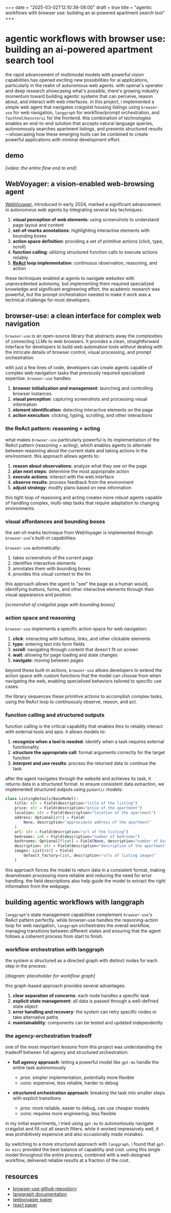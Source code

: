 +++
date = "2025-03-02T12:10:36-08:00"
draft = true
title = "agentic workflows with browser use: building an ai-powered apartment search tool"
+++

# agentic workflows with browser use: building an ai-powered apartment search tool

the rapid advancement of multimodal models with powerful vision capabilities has opened exciting new possibilities for ai applications, particularly in the realm of autonomous web agents. with openai's operator and deep research showcasing what's possible, there's growing industry momentum toward building agentic systems that can perceive, reason about, and interact with web interfaces. in this project, i implemented a simple web agent that navigates craigslist housing listings using `browser-use` for web navigation, `langgraph` for workflow/prompt orchestration, and `fasthtml`/`monsterui` for the frontend. this combination of technologies enables an end-to-end solution that accepts natural language queries, autonomously searches apartment listings, and presents structured results—showcasing how these emerging tools can be combined to create powerful applications with minimal development effort.

## demo

*[video: the entire flow end to end]* 

## WebVoyager: a vision-enabled web-browsing agent

[WebVoyager](https://arxiv.org/abs/2401.13919), introduced in early 2024, marked a significant advancement in autonomous web agents by integrating several key techniques:

1. **visual perception of web elements**: using screenshots to understand page layout and content
2. **set-of-marks annotations**: highlighting interactive elements with bounding boxes
3. **action space definition**: providing a set of primitive actions (click, type, scroll)
4. **function calling**: utilizing structured function calls to execute actions reliably
5. **[ReAct](https://arxiv.org/abs/2210.03629) loop implementation**: continuous observation, reasoning, and action

these techniques enabled ai agents to navigate websites with unprecedented autonomy, but implementing them required specialized knowledge and significant engineering effort. the academic research was powerful, but the prompt orchestration needed to make it work was a technical challenge for most developers.

## browser-use: a clean interface for complex web navigation

`browser-use` is an open-source library that abstracts away the complexities of connecting LLMs to web browsers. It provides a clean, straightforward interface for developers to build web automation tools without dealing with the intricate details of browser control, visual processing, and prompt orchestration.

with just a few lines of code, developers can create agents capable of complex web navigation tasks that previously required specialized expertise. `browser-use` handles:

1. **browser initialization and management**: launching and controlling browser instances
2. **visual perception**: capturing screenshots and processing visual information
3. **element identification**: detecting interactive elements on the page
4. **action execution**: clicking, typing, scrolling, and other interactions

### the ReAct pattern: reasoning + acting

what makes `browser-use` particularly powerful is its implementation of the ReAct pattern (reasoning + acting), which enables agents to alternate between reasoning about the current state and taking actions in the environment. this approach allows agents to:

1. **reason about observations**: analyze what they see on the page
2. **plan next steps**: determine the most appropriate action
3. **execute actions**: interact with the web interface
4. **observe results**: process feedback from the environment
5. **adjust strategy**: modify plans based on new information

this tight loop of reasoning and acting creates more robust agents capable of handling complex, multi-step tasks that require adaptation to changing environments.

### visual affordances and bounding boxes

the set-of-marks technique from WebVoyager is implemented through `browser-use`'s built-in capabilities:

`browser-use` automatically:
1. takes screenshots of the current page
2. identifies interactive elements
3. annotates them with bounding boxes
4. provides this visual context to the llm

this approach allows the agent to "see" the page as a human would, identifying buttons, forms, and other interactive elements through their visual appearance and position.

*[screenshot of craigslist page with bounding boxes]*

### action space and reasoning

`browser-use` implements a specific action space for web navigation:

1. **click**: interacting with buttons, links, and other clickable elements
2. **type**: entering text into form fields
3. **scroll**: navigating through content that doesn't fit on screen
4. **wait**: allowing for page loading and state changes
5. **navigate**: moving between pages

beyond these built-in actions, `browser-use` allows developers to extend the action space with custom functions that the model can choose from when navigating the web, enabling specialized behaviors tailored to specific use cases.

the library sequences these primitive actions to accomplish complex tasks, using the ReAct loop to continuously observe, reason, and act.

### function calling and structured outputs

function calling is the critical capability that enables llms to reliably interact with external tools and apis. it allows models to:

1. **recognize when a tool is needed**: identify when a task requires external functionality
2. **structure the appropriate call**: format arguments correctly for the target function
3. **interpret and use results**: process the returned data to continue the task

after the agent navigates through the website and achieves its task, it returns data in a structured format. to ensure consistent data extraction, we implemented structured outputs using `pydantic` models:

```python
class ListingDetails(BaseModel):
    title: str = Field(description="title of the listing")
    price: str = Field(description="price of the apartment")
    location: str = Field(description="location of the apartment")
    address: Optional[str] = Field(
        None, description="approximate address of the apartment"
    )
    url: str = Field(description="url of the listing")
    bedrooms: int = Field(description="number of bedrooms")
    bathrooms: Optional[float] = Field(None, description="number of bathrooms")
    description: str = Field(description="description of the apartment")
    images: List[str] = Field(
        default_factory=list, description="urls of listing images"
    )
```

this approach forces the model to return data in a consistent format, making downstream processing more reliable and reducing the need for error handling. the field descriptions also help guide the model to extract the right information from the webpage.

## building agentic workflows with langgraph

`langgraph`'s state management capabilities complement `browser-use`'s ReAct pattern perfectly. while browser-use handles the reasoning-action loop for web navigation, `langgraph` orchestrates the overall workflow, managing transitions between different states and ensuring that the agent follows a coherent process from start to finish.

### workflow orchestration with langgraph

the system is structured as a directed graph with distinct nodes for each step in the process:

*[diagram: placeholder for workflow graph]*

this graph-based approach provides several advantages:

1. **clear separation of concerns**: each node handles a specific task
2. **explicit state management**: all data is passed through a well-defined state object
3. **error handling and recovery**: the system can retry specific nodes or take alternative paths
4. **maintainability**: components can be tested and updated independently

### the agency-orchestration tradeoff

one of the most important lessons from this project was understanding the tradeoff between full agency and structured orchestration:

- **full agency approach**: letting a powerful model like `gpt-4o` handle the entire task autonomously
  - *pros*: simpler implementation, potentially more flexible
  - *cons*: expensive, less reliable, harder to debug

- **structured orchestration approach**: breaking the task into smaller steps with explicit transitions
  - *pros*: more reliable, easier to debug, can use cheaper models
  - *cons*: requires more engineering, less flexible

in my initial experiments, i tried using `gpt-4o` to autonomously navigate craigslist  and fill out all search filters. while it worked impressively well, it was prohibitively expensive and also occasionally made mistakes. 

by switching to a more structured approach with `langgraph`, i found that `gpt-4o-mini` provided the best balance of capability and cost. using this single model throughout the entire process, combined with a well-designed workflow, delivered reliable results at a fraction of the cost.

## resources

- [browser-use github repository](https://github.com/browser-use/browser-use)
- [langgraph documentation](dhttps://langchain-ai.github.io/langgraph/)
- [webvoyager paper](https://arxiv.org/abs/2401.13919)
- [react paper](https://arxiv.org/abs/2210.03629)
